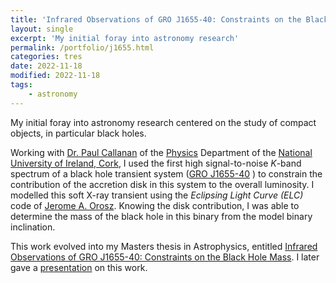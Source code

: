```yaml
---
title: 'Infrared Observations of GRO J1655-40: Constraints on the Black Hole Mass'
layout: single
excerpt: 'My initial foray into astronomy research'
permalink: /portfolio/j1655.html
categories: tres
date: 2022-11-18
modified: 2022-11-18
tags:
    - astronomy
---
```


My initial foray into astronomy research centered on the study of compact objects, in particular black holes.

Working with [Dr. Paul Callanan](https://research.ucc.ie/profiles/D006/paulc) of the [Physics](http://physics.ucc.ie/)
Department of the [National University of Ireland, Cork](http://www.ucc.ie/),
I used the first high signal-to-noise _K_-band spectrum of a black hole
transient system
([GRO J1655-40](https://simbad.harvard.edu/simbad/sim-basic?Ident=gro+j1655-40&submit=SIMBAD+search)
) to constrain the contribution of the accretion disk in this system to the overall luminosity.
I modelled this soft X-ray transient using the _Eclipsing Light Curve (ELC)_
code of [Jerome A. Orosz](http://mintaka.sdsu.edu/faculty/orosz/).
Knowing the disk contribution, I was able to determine the mass of the black hole in this binary from
the model binary inclination.

This work evolved into my Masters thesis in Astrophysics, entitled
[Infrared Observations of GRO J1655-40: Constraints on the Black Hole Mass](https://github.com/proinsias/infrared-observations).
I later gave a [presentation](/assets/pdf/Ge132Presentation.pdf) on this work.
